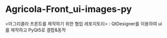 # Agricola-Front_ui-images-py
&lt;아그리콜라 프론트를 제작하기 위한 협업 레포지토리> : QtDesigner를 이용하여 ui를 제작하고 PyQt5로 결합&amp;동작
